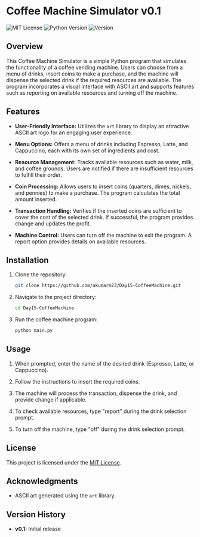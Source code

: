 # Coffee Machine Simulator v0.1

![MIT License](https://img.shields.io/badge/License-MIT-darkblue.svg)
![Python Version](https://img.shields.io/badge/Python-3.8-green.svg)
![Version](https://img.shields.io/badge/Version-0.1-lightblue.svg)

## Overview

This Coffee Machine Simulator is a simple Python program that simulates the functionality of a coffee vending machine. Users can choose from a menu of drinks, insert coins to make a purchase, and the machine will dispense the selected drink if the required resources are available. The program incorporates a visual interface with ASCII art and supports features such as reporting on available resources and turning off the machine.

## Features

- **User-Friendly Interface:** Utilizes the `art` library to display an attractive ASCII art logo for an engaging user experience.

- **Menu Options:** Offers a menu of drinks including Espresso, Latte, and Cappuccino, each with its own set of ingredients and cost.

- **Resource Management:** Tracks available resources such as water, milk, and coffee grounds. Users are notified if there are insufficient resources to fulfill their order.

- **Coin Processing:** Allows users to insert coins (quarters, dimes, nickels, and pennies) to make a purchase. The program calculates the total amount inserted.

- **Transaction Handling:** Verifies if the inserted coins are sufficient to cover the cost of the selected drink. If successful, the program provides change and updates the profit.

- **Machine Control:** Users can turn off the machine to exit the program. A report option provides details on available resources.

## Installation

1. Clone the repository:

   ```bash
   git clone https://github.com/akumarm23/Day15-CoffeeMachine.git
   ```

2. Navigate to the project directory:

   ```bash
   cd Day15-CoffeeMachine
   ```

3. Run the coffee machine program:

   ```bash
   python main.py
   ```

## Usage

1. When prompted, enter the name of the desired drink (Espresso, Latte, or Cappuccino).

2. Follow the instructions to insert the required coins.

3. The machine will process the transaction, dispense the drink, and provide change if applicable.

4. To check available resources, type "report" during the drink selection prompt.

5. To turn off the machine, type "off" during the drink selection prompt.

## License

This project is licensed under the [MIT License](LICENSE).

## Acknowledgments

- ASCII art generated using the `art` library.

## Version History

- **v0.1:** Initial release
